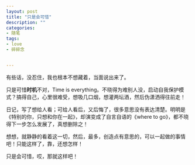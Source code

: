 ```yaml
---
layout: post
title: "只是会可惜"
description: ""
categories:
- 随笔
tags:
- love
- 碎碎念


---
```


有些话，没忍住，我也根本不想藏着，当面说出来了。

只是可惜**时机**不对，Time is everything。不晓得为难别人没，启动自我保护模式？搞得自己，心里很难受，想吸几口烟，想灌两坛酒，然后伪潇洒得往前走！

日记，写了想给人看；可给人看后，又后悔了，很多意思没有表达清楚。明明是《特别的你，只想和你在一起》，却演变成了自言自语的《where to go》，都不晓得下一步怎么发展了，真想删除之！

想想，就静静的看着这一切，然后，最多，创造点有意思的，可以一起做的事情吧！只能这样了，靠，还想怎样！

只是会可惜，哎，那就这样吧！



